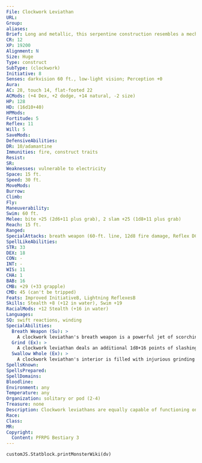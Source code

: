 ```yaml
---
File: Clockwork Leviathan
URL: 
Group: 
aliases: 
Brief: Long and metallic, this serpentine construction resembles a mechanical eel with several paddle-like limbs.
CR: 12
XP: 19200
Alignment: N
Size: Huge
Type: construct
SubType: (clockwork)
Initiative: 8
Senses: darkvision 60 ft., low-light vision; Perception +0
Aura: 
AC: 28, touch 14, flat-footed 22
ACMods: (+4 Dex, +2 dodge, +14 natural, -2 size)
HP: 128
HD: (16d10+40)
HPMods: 
Fortitude: 5
Reflex: 11
Will: 5
SaveMods: 
DefensiveAbilities: 
DR: 10/adamantine
Immunities: fire, construct traits
Resist: 
SR: 
Weaknesses: vulnerable to electricity
Space: 15 ft.
Speed: 30 ft.
MoveMods: 
Burrow: 
Climb: 
Fly: 
Maneuverability: 
Swim: 60 ft.
Melee: bite +25 (2d6+11 plus grab), 2 slam +25 (1d8+11 plus grab)
Reach: 15 ft.
Ranged: 
SpecialAttacks: breath weapon (60-ft. line, 12d8 fire damage, Reflex DC 18 half, usable every 1d4 rounds, 3/day), grind, swallow whole (2d8+16 slashing damage plus 2d6 fire damage, AC 17, 12 hp)
SpellLikeAbilities: 
STR: 33
DEX: 18
CON: -
INT: -
WIS: 11
CHA: 1
BAB: 16
CMB: +29 (+33 grapple)
CMD: 45 (can't be tripped)
Feats: Improved InitiativeB, Lightning ReflexesB
Skills: Stealth +8 (+12 in water), Swim +19
RacialMods: +12 Stealth (+16 in water)
Languages: 
SQ: swift reactions, winding
SpecialAbilities:
  Breath Weapon (Su): >
    A clockwork leviathan's breath weapon is a powerful jet of scorching steam-it functions equally well above and under water.
  Grind (Ex): >
    A clockwork leviathan deals an additional 1d8+16 points of slashing damage when it makes a successful grapple check because of the myriad twisting gears and churning pistons that make up its jagged underbelly.
  Swallow Whole (Ex): >
    A clockwork leviathan's interior is filled with injurious grinding gears and superheated water-in addition to taking damage, a swallowed creature must hold its breath or risk drowning as long as it remains inside a clockwork leviathan's "stomach."
SpellsKnown: 
SpellsPrepared: 
SpellDomains: 
Bloodline: 
Environment: any
Temperature: any
Organization: solitary or pod (2-4)
Treasure: none
Description: Clockwork leviathans are equally capable of functioning on land and in water. Sailors who are haunted by the memories of these treacherous machines need not exaggerate their yarns, for the reality of an aquatic construct such as this holds enough terror in its story for even the hardiest of seafarers.  A clockwork leviathan's numerous metal plates and links are made of such resilient material that they never rust, even after long exposure to the briny sea waters that leviathans often patrol.  Clockwork leviathans are 25 feet long and weigh just over 3 tons.  Construction  When creating these clockworks, great care must be taken to waterproof their components. The creator must start with crafted clockwork pieces worth 10,000 gp.  CLOCKWORK LEVIATHAN  CL 12th; Price 130,000 gp  Construction Requirements Craft Construct, freedom of movement, geas/quest, heat metal, and limited wish, creator must be at least caster level 12th; Skill Craft (clockwork) DC 20; Cost 70,000 gp
Race: 
Class: 
MR: 
Copyright:
  Content: PFRPG Bestiary 3
---
```

```dataviewjs
customJS.Statblock.printMonsterWiki(dv)
```
